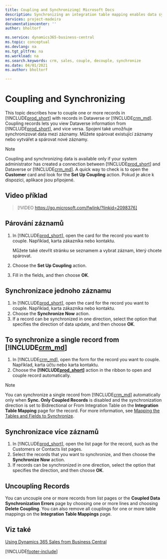 ```yaml
---
title: Coupling and Synchronizing| Microsoft Docs
description: Synchronizing an integration table mapping enables data syncing in all records in a table in Business Central and Dynamics 365 Sales table that are coupled.
services: project-madeira
documentationcenter: ''
author: bholtorf

ms.service: dynamics365-business-central
ms.topic: conceptual
ms.devlang: na
ms.tgt_pltfrm: na
ms.workload: na
ms.search.keywords: crm, sales, couple, decouple, synchronize
ms.date: 04/01/2021
ms.author: bholtorf

---
```


# Coupling and Synchronizing
This topic describes how to couple one or more records in [!INCLUDE[prod_short](includes/prod_short.md)] with records in Dataverse or [!INCLUDE[crm_md](includes/crm_md.md)]. Coupling records lets you view Dataverse information from [!INCLUDE[prod_short](includes/prod_short.md)], and vice versa. Spojení také umožňuje synchronizovat data mezi záznamy. Můžete spárovat existující záznamy nebo vytvářet a spárovat nové záznamy.

> [!Note]
> Coupling and synchronizing data is available only if your system administrator has created a connection between [!INCLUDE[prod_short](includes/prod_short.md)] and Dataverse or [!INCLUDE[crm_md](includes/crm_md.md)]. A quick way to check is to open the **Customer** card and look for the **Set Up Coupling** action. Pokud je akce k dispozici, aplikace jsou připojené.

## Video příklad

> [!VIDEO https://go.microsoft.com/fwlink/?linkid=2098376]

## Párování záznamů
1. In [!INCLUDE[prod_short](includes/prod_short.md)], open the card for the record you want to couple. Například, karta zákazníka nebo kontaktu.

   Můžete také otevřít stránku se seznamem a vybrat záznam, který chcete spárovat.

2. Choose the **Set Up Coupling** action.
3. Fill in the fields, and then choose **OK**.

## Synchronizace jednoho záznamu
1. In [!INCLUDE[prod_short](includes/prod_short.md)], open the card for the record you want to couple. Například, karta zákazníka nebo kontaktu.
2. Choose the **Synchronize Now** action.
3. If a record can be synchronized in one direction, select the option that specifies the direction of data update, and then choose **OK**.

## To synchronize a single record from [!INCLUDE[crm_md](includes/crm_md.md)]
1. In [!INCLUDE[crm_md](includes/crm_md.md)], open the form for the record you want to couple. Například, karta účtu nebo karta kontaktu.
2. Choose the **[!INCLUDE[prod_short](includes/prod_short.md)]** action in the ribbon to open and couple record automatically.

> [!Note]
> You can synchronize a single record from [!INCLUDE[crm_md](includes/crm_md.md)] automatically only when **Sync. Only Coupled Records** is disabled and the synchronization direction is set to Bidirectional or From Integration Table on the **Integration Table Mapping** page for the record. For more information, see [Mapping the Tables and Fields to Synchronize](admin-how-to-modify-table-mappings-for-synchronization.md#creating-new-records).

## Synchronizace více záznamů
1. In [!INCLUDE[prod_short](includes/prod_short.md)], open the list page for the record, such as the Customers or Contacts list pages.
2. Select the records that you want to synchronize, and then choose the **Synchronize Now** action.
3. If records can be synchronized in one direction, select the option that specifies the direction, and then choose **OK**.

## Uncoupling Records
You can uncouple one or more records from list pages or the **Coupled Data Synchronization Errors** page by choosing one or more lines and choosing **Delete Coupling**. You can also remove all couplings for one or more table mappings on the **Integration Table Mappings** page.

## Viz také
[Using Dynamics 365 Sales from Business Central](marketing-integrate-dynamicscrm.md)


[!INCLUDE[footer-include](includes/footer-banner.md)]